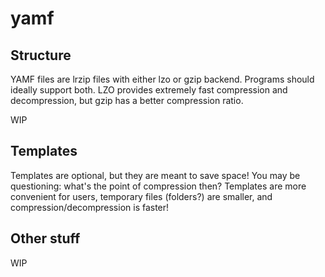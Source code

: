 # yamf

## Structure
YAMF files are lrzip files with either lzo or gzip backend. Programs should ideally support both. LZO provides extremely fast compression and decompression, but gzip has a better compression ratio.

WIP

## Templates
Templates are optional, but they are meant to save space! You may be questioning: what's the point of compression then? Templates are more convenient for users, temporary files (folders?) are smaller, and compression/decompression is faster!

## Other stuff
WIP
